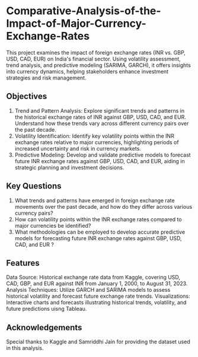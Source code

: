 # Comparative-Analysis-of-the-Impact-of-Major-Currency-Exchange-Rates
This project examines the impact of foreign exchange rates (INR vs. GBP, USD, CAD, EUR) on India's financial sector. Using volatility assessment, trend analysis, and predictive modeling (SARIMA, GARCH), it offers insights into currency dynamics, helping stakeholders enhance investment strategies and risk management.

## Objectives
1. Trend and Pattern Analysis: Explore significant trends and patterns in the historical exchange rates of INR against GBP, USD, CAD, and EUR. Understand how these trends vary across different currency pairs over 
   the past decade.
2. Volatility Identification: Identify key volatility points within the INR exchange rates relative to major currencies, highlighting periods of increased uncertainty and risk in currency markets.
3. Predictive Modeling: Develop and validate predictive models to forecast future INR exchange rates against GBP, USD, CAD, and EUR, aiding in strategic planning and investment decisions.

## Key Questions
1. What trends and patterns have emerged in foreign exchange rate movements over the past decade, and how do they differ across various currency pairs?
2. How can volatility points within the INR exchange rates compared to major currencies be identified?
3. What methodologies can be employed to develop accurate predictive models for forecasting future INR exchange rates against GBP, USD, CAD, and EUR ?

## Features
Data Source: Historical exchange rate data from Kaggle, covering USD, CAD, GBP, and EUR against INR from January 1, 2000, to August 31, 2023.
Analysis Techniques: Utilize GARCH and SARIMA models to assess historical volatility and forecast future exchange rate trends.
Visualizations: Interactive charts and forecasts illustrating historical trends, volatility, and future predictions uisng Tableau.

## Acknowledgements
Special thanks to Kaggle and Samriddhi Jain for providing the dataset used in this analysis.

